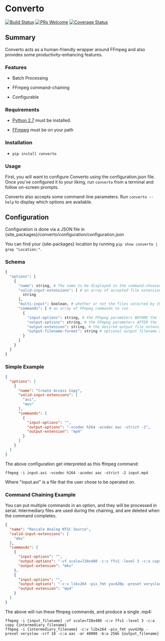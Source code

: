 # Converto 
[![Build Status](https://travis-ci.org/erikmhauck/converto.svg?branch=master)](https://travis-ci.org/erikmhauck/converto)
[![PRs Welcome](https://img.shields.io/badge/PRs-welcome-brightgreen.svg?style=flat-square)](http://makeapullrequest.com)
[![Coverage Status](https://coveralls.io/repos/github/erikmhauck/converto/badge.svg)](https://coveralls.io/github/erikmhauck/converto)
## Summary

Converto acts as a human-friendly wrapper around FFmpeg and also provides some productivity-enhancing features.

### Features

* Batch Processing

* FFmpeg command-chaining

* Configurable


### Requirements

* [Python 2.7](https://www.python.org/) must be installed.

* [FFmpeg](https://ffmpeg.org/) must be on your path

### Installation

* `pip install converto`

### Usage

First, you will want to configure Converto using the configuration.json file. Once you've configured it to your liking, run `converto` from a terminal and follow on-screen prompts.

Converto also accepts some command-line parameters. Run `converto --help` to display which options are available.

## Configuration

Configuration is done via a JSON file in {site_packages}/converto/configuration/configuration.json

You can find your {site-packages} location by running `pip show converto | grep "Location:"`.

### Schema

```python
{
  "options": [
    {
      "name": string, # The name to be displayed in the command-chooser list
      "valid-input-extensions": [ # an array of accepted file extensions
        string 
      ],
      "multi-input": boolean, # whether or not the files selected by the user will all be used in a single command
      "commands": [ # an array of FFmpeg commands to run
        {
          "input-options": string, # the FFmpeg parameters BEFORE the -i flag
          "output-options": string, # the FFmpeg parameters AFTER the -i flag and before the output file name
          "output-extension": string, # the desired output file extension
          "output-filename-format": string # optional output filename configuration. Requires {input_filename} and {extension} to be used somewhere in the string
        }
      ]
    }
  ]
}
```

### Simple Example

```json
{
  "options": [
    {
      "name": "Create Access Copy",
      "valid-input-extensions": [
        "avi",
        "mov"
      ],
      "commands": [
        {
          "input-options": "",
          "output-options": "-vcodec h264 -acodec aac -strict -2",
          "output-extension": "mp4"
        }
      ]
    }
  ]
}
```

The above configuration get interpreted as this ffmpeg command:

```shell
ffmpeg -i input.avi -vcodec h264 -acodec aac -strict -2 input.mp4
```

Where "input.avi" is a file that the user chose to be operated on.

### Command Chaining Example

You can put multiple commands in an option, and they will be processed in serial. Intermediary files are used during the chaining, and are deleted when the command completes.

```json
{
  "name": "Rescale Analog NTSC Source",
  "valid-input-extensions": [
    "mkv"
  ],
  "commands": [
    {
      "input-options": "",
      "output-options": "-vf scale=720x480 -c:v ffv1 -level 3 -c:a copy",
      "output-extension": "mkv"
    },
    {
      "input-options": "",
      "output-options": "-c:v libx264 -pix_fmt yuv420p -preset veryslow -crf 18 -c:a aac -ar 48000 -b:a 256k",
      "output-extension": "mp4"
    }
  ]
}
```

The above will run these ffmpeg commands, and produce a single .mp4:
```shell
ffmpeg -i {input_filename} -vf scale=720x480 -c:v ffv1 -level 3 -c:a copy {intermediary_filename}
ffmpeg -i {intermediary_filename} -c:v libx264 -pix_fmt yuv420p -preset veryslow -crf 18 -c:a aac -ar 48000 -b:a 256k {output_filename}
```

